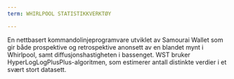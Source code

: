 ```yaml
---
term: WHIRLPOOL STATISTIKKVERKTØY

---
```

En nettbasert kommandolinjeprogramvare utviklet av Samourai Wallet som gir både prospektive og retrospektive anonsett av en blandet mynt i Whirlpool, samt diffusjonshastigheten i bassenget. WST bruker HyperLogLogPlusPlus-algoritmen, som estimerer antall distinkte verdier i et svært stort datasett.